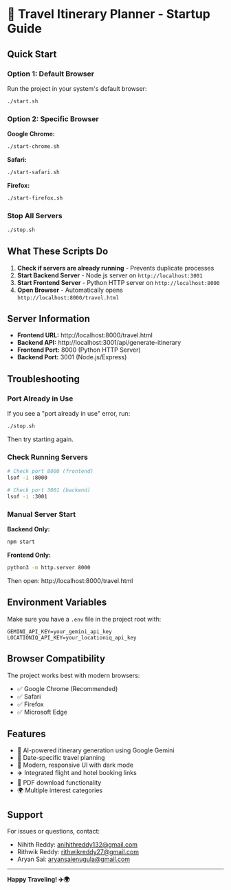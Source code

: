 # 🚀 Travel Itinerary Planner - Startup Guide

## Quick Start

### Option 1: Default Browser
Run the project in your system's default browser:
```bash
./start.sh
```

### Option 2: Specific Browser

**Google Chrome:**
```bash
./start-chrome.sh
```

**Safari:**
```bash
./start-safari.sh
```

**Firefox:**
```bash
./start-firefox.sh
```

### Stop All Servers
```bash
./stop.sh
```

## What These Scripts Do

1. **Check if servers are already running** - Prevents duplicate processes
2. **Start Backend Server** - Node.js server on `http://localhost:3001`
3. **Start Frontend Server** - Python HTTP server on `http://localhost:8000`
4. **Open Browser** - Automatically opens `http://localhost:8000/travel.html`

## Server Information

- **Frontend URL:** http://localhost:8000/travel.html
- **Backend API:** http://localhost:3001/api/generate-itinerary
- **Frontend Port:** 8000 (Python HTTP Server)
- **Backend Port:** 3001 (Node.js/Express)

## Troubleshooting

### Port Already in Use
If you see a "port already in use" error, run:
```bash
./stop.sh
```
Then try starting again.

### Check Running Servers
```bash
# Check port 8000 (frontend)
lsof -i :8000

# Check port 3001 (backend)
lsof -i :3001
```

### Manual Server Start

**Backend Only:**
```bash
npm start
```

**Frontend Only:**
```bash
python3 -m http.server 8000
```

Then open: http://localhost:8000/travel.html

## Environment Variables

Make sure you have a `.env` file in the project root with:
```
GEMINI_API_KEY=your_gemini_api_key
LOCATIONIQ_API_KEY=your_locationiq_api_key
```

## Browser Compatibility

The project works best with modern browsers:
- ✅ Google Chrome (Recommended)
- ✅ Safari
- ✅ Firefox
- ✅ Microsoft Edge

## Features

- 🤖 AI-powered itinerary generation using Google Gemini
- 📅 Date-specific travel planning
- 🎨 Modern, responsive UI with dark mode
- ✈️ Integrated flight and hotel booking links
- 💾 PDF download functionality
- 🌍 Multiple interest categories

## Support

For issues or questions, contact:
- Nihith Reddy: anihithreddy132@gmail.com
- Rithwik Reddy: rithwikreddy27@gmail.com
- Aryan Sai: aryansaienugula@gmail.com

---

**Happy Traveling! ✈️🌍**

